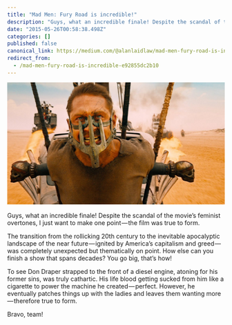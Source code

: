 ```yaml
---
title: "Mad Men: Fury Road is incredible!"
description: "Guys, what an incredible finale! Despite the scandal of the movie’s feminist overtones, I just want to make one point — the film was true…"
date: "2015-05-26T00:58:38.498Z"
categories: []
published: false
canonical_link: https://medium.com/@alanlaidlaw/mad-men-fury-road-is-incredible-e92855dc2b10
redirect_from:
  - /mad-men-fury-road-is-incredible-e92855dc2b10
---
```


![](./asset-1.jpeg)

Guys, what an incredible finale! Despite the scandal of the movie’s feminist overtones, I just want to make one point — the film was true to form.

The transition from the rollicking 20th century to the inevitable apocalyptic landscape of the near future — ignited by America’s capitalism and greed — was completely unexpected but thematically on point. How else can you finish a show that spans decades? You go big, that’s how!

To see Don Draper strapped to the front of a diesel engine, atoning for his former sins, was truly cathartic. His life blood getting sucked from him like a cigarette to power the machine he created — perfect. However, he eventually patches things up with the ladies and leaves them wanting more — therefore true to form.

Bravo, team!
